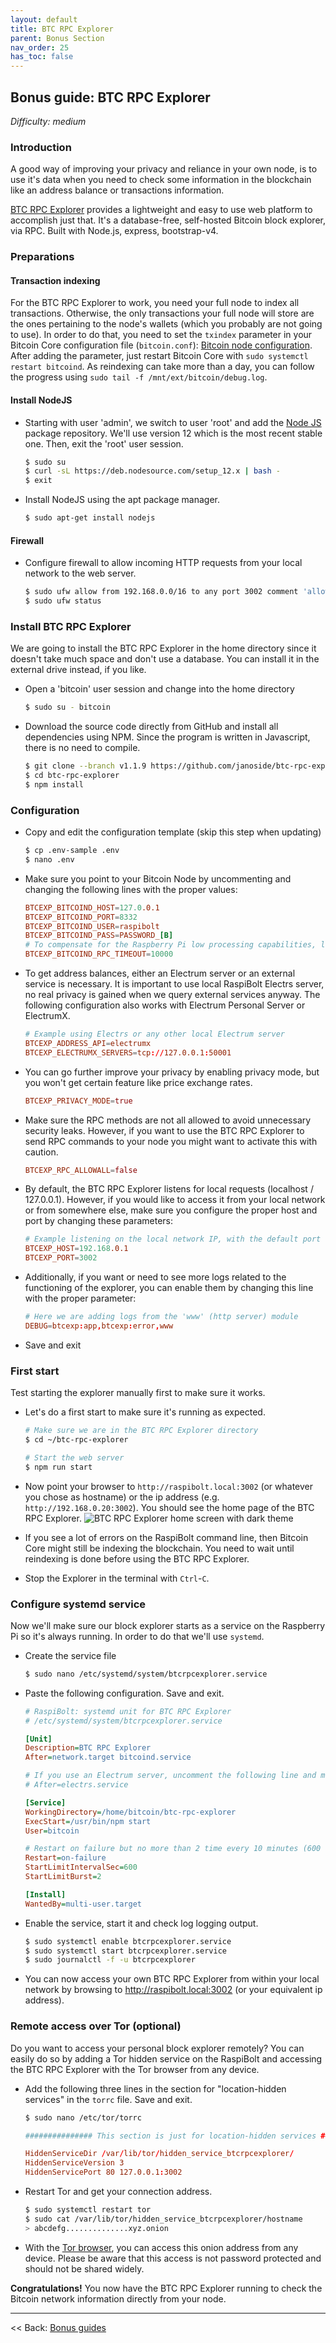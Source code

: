 ```yaml
---
layout: default
title: BTC RPC Explorer
parent: Bonus Section
nav_order: 25
has_toc: false
---
```

<!-- markdownlint-disable MD014 MD022 MD025 MD033 MD036 MD040 -->
## Bonus guide: BTC RPC Explorer

*Difficulty: medium*

### Introduction

A good way of improving your privacy and reliance in your own node, is to use it's data when you need to check some information in the blockchain like an address balance or transactions information.

[BTC RPC Explorer](https://github.com/janoside/btc-rpc-explorer) provides a lightweight and easy to use web platform to accomplish just that.
It's a database-free, self-hosted Bitcoin block explorer, via RPC.
Built with Node.js, express, bootstrap-v4.

### Preparations

#### Transaction indexing

For the BTC RPC Explorer to work, you need your full node to index all transactions.
Otherwise, the only transactions your full node will store are the ones pertaining to the node's wallets (which you probably are not going to use).
In order to do that, you need to set the `txindex` parameter in your Bitcoin Core configuration file (`bitcoin.conf`): [Bitcoin node configuration](raspibolt_30_bitcoin.md#transaction-indexing-optional).
After adding the parameter, just restart Bitcoin Core with `sudo systemctl restart bitcoind`.
As reindexing can take more than a day, you can follow the progress using `sudo tail -f /mnt/ext/bitcoin/debug.log`.

#### Install NodeJS

* Starting with user 'admin', we switch to user 'root' and add the [Node JS](https://nodejs.org) package repository.
  We'll use version 12 which is the most recent stable one. Then, exit the 'root' user session.

  ```sh
  $ sudo su
  $ curl -sL https://deb.nodesource.com/setup_12.x | bash -
  $ exit
  ```

* Install NodeJS using the apt package manager.

  ```sh
  $ sudo apt-get install nodejs
  ```

#### Firewall

* Configure firewall to allow incoming HTTP requests from your local network to the web server.

  ```sh
  $ sudo ufw allow from 192.168.0.0/16 to any port 3002 comment 'allow BTC RPC Explorer from local network'
  $ sudo ufw status
  ```

### Install BTC RPC Explorer

We are going to install the BTC RPC Explorer in the home directory since it doesn't take much space and don't use a database.
You can install it in the external drive instead, if you like.

* Open a 'bitcoin' user session and change into the home directory

  ```sh
  $ sudo su - bitcoin
  ```

* Download the source code directly from GitHub and install all dependencies using NPM.
  Since the program is written in Javascript, there is no need to compile.

  ```sh
  $ git clone --branch v1.1.9 https://github.com/janoside/btc-rpc-explorer.git
  $ cd btc-rpc-explorer
  $ npm install
  ```

### Configuration

* Copy and edit the configuration template (skip this step when updating)

  ```sh
  $ cp .env-sample .env
  $ nano .env
  ```

* Make sure you point to your Bitcoin Node by uncommenting and changing the following lines with the proper values:

  ```conf
  BTCEXP_BITCOIND_HOST=127.0.0.1
  BTCEXP_BITCOIND_PORT=8332
  BTCEXP_BITCOIND_USER=raspibolt
  BTCEXP_BITCOIND_PASS=PASSWORD_[B]
  # To compensate for the Raspberry Pi low processing capabilities, let's extend the timeout period
  BTCEXP_BITCOIND_RPC_TIMEOUT=10000
  ```

* To get address balances, either an Electrum server or an external service is necessary.
  It is important to use local RaspiBolt Electrs server, no real privacy is gained when we query external services anyway.
  The following configuration also works with Electrum Personal Server or ElectrumX.

  ```conf
  # Example using Electrs or any other local Electrum server
  BTCEXP_ADDRESS_API=electrumx
  BTCEXP_ELECTRUMX_SERVERS=tcp://127.0.0.1:50001
  ```

* You can go further improve your privacy by enabling privacy mode, but you won't get certain feature like price exchange rates.

  ```conf
  BTCEXP_PRIVACY_MODE=true
  ```

* Make sure the RPC methods are not all allowed to avoid unnecessary security leaks.
  However, if you want to use the BTC RPC Explorer to send RPC commands to your node you might want to activate this with caution.

  ```conf
  BTCEXP_RPC_ALLOWALL=false
  ```

* By default, the BTC RPC Explorer listens for local requests (localhost / 127.0.0.1).
  However, if you would like to access it from your local network or from somewhere else, make sure you configure the proper host and port by changing these parameters:

  ```conf
  # Example listening on the local network IP, with the default port
  BTCEXP_HOST=192.168.0.1
  BTCEXP_PORT=3002
  ```

* Additionally, if you want or need to see more logs related to the functioning of the explorer, you can enable them by changing this line with the proper parameter:

  ```conf
  # Here we are adding logs from the 'www' (http server) module
  DEBUG=btcexp:app,btcexp:error,www
  ```

* Save and exit

### First start

Test starting the explorer manually first to make sure it works.

* Let's do a first start to make sure it's running as expected.

  ```sh
  # Make sure we are in the BTC RPC Explorer directory
  $ cd ~/btc-rpc-explorer

  # Start the web server
  $ npm run start
  ```

* Now point your browser to `http://raspibolt.local:3002` (or whatever you chose as hostname) or the ip address (e.g. `http://192.168.0.20:3002`).
  You should see the home page of the BTC RPC Explorer.
  ![BTC RPC Explorer home screen with dark theme](images/6B_btcrpcexplorer_home.png)

* If you see a lot of errors on the RaspiBolt command line, then Bitcoin Core might still be indexing the blockchain.
  You need to wait until reindexing is done before using the BTC RPC Explorer.

* Stop the Explorer in the terminal with `Ctrl`-`C`.

### Configure systemd service

Now we'll make sure our block explorer starts as a service on the Raspberry Pi so it's always running.
In order to do that we'll use `systemd`.

* Create the service file

  ```sh
  $ sudo nano /etc/systemd/system/btcrpcexplorer.service
  ```

* Paste the following configuration. Save and exit.

  ```ini
  # RaspiBolt: systemd unit for BTC RPC Explorer
  # /etc/systemd/system/btcrpcexplorer.service

  [Unit]
  Description=BTC RPC Explorer
  After=network.target bitcoind.service

  # If you use an Electrum server, uncomment the following line and make sure to use the correct the service
  # After=electrs.service

  [Service]
  WorkingDirectory=/home/bitcoin/btc-rpc-explorer
  ExecStart=/usr/bin/npm start
  User=bitcoin

  # Restart on failure but no more than 2 time every 10 minutes (600 seconds). Otherwise stop
  Restart=on-failure
  StartLimitIntervalSec=600
  StartLimitBurst=2

  [Install]
  WantedBy=multi-user.target
  ```

* Enable the service, start it and check log logging output.

  ```sh
  $ sudo systemctl enable btcrpcexplorer.service
  $ sudo systemctl start btcrpcexplorer.service
  $ sudo journalctl -f -u btcrpcexplorer
  ```

* You can now access your own BTC RPC Explorer from within your local network by browsing to <http://raspibolt.local:3002> (or your equivalent ip address).

### Remote access over Tor (optional)

Do you want to access your personal block explorer remotely?
You can easily do so by adding a Tor hidden service on the RaspiBolt and accessing the BTC RPC Explorer with the Tor browser from any device.

* Add the following three lines in the section for "location-hidden services" in the `torrc` file.
  Save and exit.

  ```sh
  $ sudo nano /etc/tor/torrc
  ```

  ```conf
  ############### This section is just for location-hidden services ###

  HiddenServiceDir /var/lib/tor/hidden_service_btcrpcexplorer/
  HiddenServiceVersion 3
  HiddenServicePort 80 127.0.0.1:3002
  ```

* Restart Tor and get your connection address.

  ```sh
  $ sudo systemctl restart tor
  $ sudo cat /var/lib/tor/hidden_service_btcrpcexplorer/hostname
  > abcdefg..............xyz.onion
  ```

* With the [Tor browser](https://www.torproject.org), you can access this onion address from any device.
  Please be aware that this access is not password protected and should not be shared widely.

**Congratulations!**
You now have the BTC RPC Explorer running to check the Bitcoin network information directly from your node.

---

<< Back: [Bonus guides](raspibolt_60_bonus.md)
